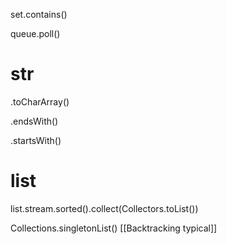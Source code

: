 set.contains()

queue.poll()

# str

.toCharArray()

.endsWith()

.startsWith()

# list

list.stream.sorted().collect(Collectors.toList())

Collections.singletonList()
[[Backtracking typical]]